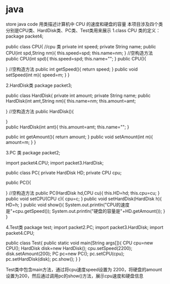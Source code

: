# java
store java code
用类描述计算机中 CPU 的速度和硬盘的容量
本项目涉及四个类分别是CPU类、HardDisk类、PC类、Test类用来展示
1.class CPU
  类的定义：
package packet4;


public class CPU{  //cpu 类
private int speed;
private String name;
public CPU(int spd,String nm){
	this.speed=spd;
	this.name=nm;
}  //空构造方法
public CPU(int spd){
    	this.speed=spd;
    	this.name="";
    }
public CPU(){
	
}  //空构造方法
public int getSpeed(){
return speed;
}
public void setSpeed(int m){
speed=m;
}
}

2.HardDisk类
 package packet3;

public class HardDisk{
	private int amount;
	private String name;
public HardDisk(int amt,String nm){
	this.name=nm;
	this.amount=amt;
	
}  //空构造方法
public HardDisk(){
	
}  
public HardDisk(int amt){
    	this.amount=amt;
    	this.name="";
    }

public int getAmount(){
return amount;
}
public void setAmount(int m){
amount=m;
}
}

3.PC 类
package packet2;

import packet4.CPU;
import packet3.HardDisk;


public class PC{
	private HardDisk HD;
	private CPU cpu;

public PC(){
	
}  //空构造方法
public PC(HardDisk hd,CPU cu){
   	this.HD=hd;
   	this.cpu=cu;
   }
public void setCPU(CPU c){
cpu=c;
}
public void setHardDisk(HardDisk h){
HD=h;
}
public void show(){
System.out.println("CPU的速度是"+cpu.getSpeed());
System.out.println("硬盘的容量是"+HD.getAmount());
}
}

4.Test类
package test;
import packet2.PC;
import packet3.HardDisk;
import packet4.CPU;

 
public class Test{
public static void main(String args[]){
CPU cpu=new CPU();
HardDisk disk=new HardDisk();
cpu.setSpeed(2200);
disk.setAmount(200);
PC pc=new PC();
pc.setCPU(cpu);
pc.setHardDisk(disk);
pc.show();
}
}

Test类中包含main方法，通过将cpu速度speed设置为 2200，将硬盘的amount设置为200，然后通过调用pc的show()方法，展示cpu速度和硬盘信息



